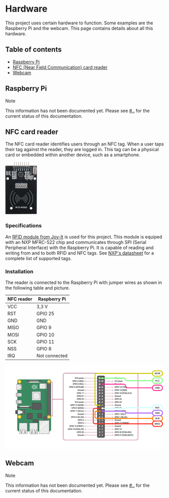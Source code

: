 # Hardware
This project uses certain hardware to function. Some examples are the Raspberry Pi and the webcam. This page contains details about all this hardware. 

## Table of contents
- [Raspberry Pi](#raspberry-pi)
- [NFC (Near Field Communication) card reader](#nfc-card-reader)
- [Webcam](#webcam)

## Raspberry Pi
> [!NOTE]
> This information has not been documented yet. Please see [#..](https://github.com/MirrorBoys/TheMirror/issues/..) for the current status of this documentation.

## NFC card reader
The NFC card reader identifies users through an NFC tag. When a user taps their tag against the reader, they are logged in. This tag can be a physical card or embedded within another device, such as a smartphone.

![Joy-It RFID module](./img/hardware/SBC-RFID-RC522.png)

### Specifications
An [RFID module from Joy-It](https://joy-it.net/en/products/SBC-RFID-RC522) is used for this project. This module is equiped with an NXP MFRC-522 chip and communicates through SPI (Serial Peripheral Interface) with the Raspberry Pi. It is capable of reading and writing from and to both RFID and NFC tags. See [NXP's datasheet](https://www.nxp.com/docs/en/data-sheet/MFRC522.pdf) for a complete list of supported tags.

### Installation
The reader is connected to the Raspberry Pi with jumper wires as shown in the following table and picture.

| NFC reader | Raspberry Pi |
|------------|--------------|
| VCC | 3,3 V |
| RST | GPIO 25 |
| GND | GND |
| MISO | GPIO 9 |
| MOSI | GPIO 10 |
| SCK | GPIO 11 |
| NSS | GPIO 8 |
| IRQ | Not connected |

![Raspberry Pi and NFC diagram](./img/hardware/raspberry-nfc-diagram.drawio.png)

## Webcam
> [!NOTE]
> This information has not been documented yet. Please see [#..](https://github.com/MirrorBoys/TheMirror/issues/..) for the current status of this documentation.
